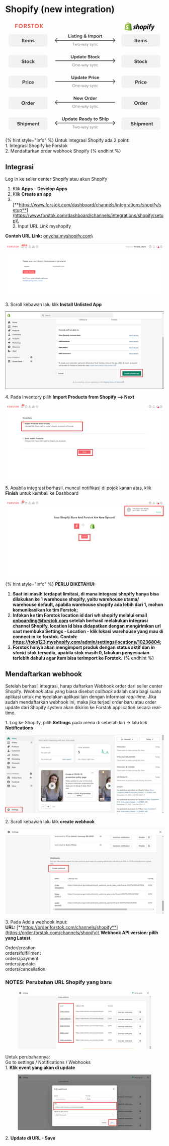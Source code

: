 # Shopify (new integration)

![](../../.gitbook/assets/screen-shot-2021-05-31-at-1.16.24-pm.png)

{% hint style="info" %}
Untuk integrasi Shopify ada 2 point:\
1\. Integrasi Shopify ke Forstok\
2\. Mendaftarkan order webhook Shopify
{% endhint %}

## Integrasi

Log In ke seller center Shopify atau akun Shopify

1. Klik **Apps** - **Develop Apps**
2. Klik **Create an app**
3. \
   [**https://www.forstok.com/dashboard/channels/integrations/shopify/setup**](https://www.forstok.com/dashboard/channels/integrations/shopify/setup)\
   \
   2\. Input URL Link myshopify

**Contoh URL Link:** [onycha.myshopify.com](http://onycha.myshopify.com/)\


![](<../../.gitbook/assets/image (421).png>)

3\. Scroll kebawah lalu klik **Install Unlisted App**

![](<../../.gitbook/assets/install unlisted app.jpg>)

4\. Pada Inventory pilih **Import Products from Shopify --> Next**&#x20;

![](<../../.gitbook/assets/Screenshot 2022-04-01 100048.jpg>)

5\. Apabila integrasi berhasil, muncul notifikasi di pojok kanan atas, klik **Finish** untuk kembali ke Dashboard

![](<../../.gitbook/assets/shopify success (1).jpg>)

{% hint style="info" %}
**PERLU DIKETAHUI:**

1. **Saat ini masih terdapat limitasi, di mana integrasi shopify hanya bisa dilakukan ke 1 warehouse shopify, yaitu warehouse utama/ warehouse default, apabila warehouse shopify ada lebih dari 1, mohon komunikasikan ke tim Forstok;**
2. **Infokan ke tim Forstok location id dari wh shopify melalui email onboarding@forstok.com setelah berhasil melakukan integrasi channel Shopify, location id bisa didapatkan dengan mengirimkan url saat membuka Settings - Location - klik lokasi warehouse yang mau di connect in ke forstok. Contoh: https://toko123.myshopify.com/admin/settings/locations/10236804;**
3. **Forstok hanya akan mengimport produk dengan status aktif dan **_**in stock**_**/ stok tersedia, apabila stok masih 0, lakukan penyesuaian terlebih dahulu agar item bisa terimport ke Forstok.**
{% endhint %}

## Mendaftarkan webhook

Setelah berhasil integrasi, harap daftarkan Webhook order dari seller center Shopify. _Webhook_ atau yang biasa disebut _callback_ adalah cara bagi suatu aplikasi untuk menyediakan aplikasi lain dengan informasi _real-time_. Jika sudah mendaftarkan webhook ini, maka jika terjadi order baru atau order update dari Shopify system akan dikirim ke Forstok application secara real-time.

1\. Log ke Shopify,  pilih **Settings** pada menu di sebelah kiri → lalu klik **Notifications**

![](<../../.gitbook/assets/settings webhook shopify.jpg>)

2\. Scroll kebawah lalu klik **create webhook**

![](<../../.gitbook/assets/create webhook shopify.jpg>)

3\. Pada Add a webhook input:\
**URL:** [**https://order.forstok.com/channels/shopify**](https://order.forstok.com/channels/shopify)\
**Webhook API version: pilih yang Latest**

Order/creation\
orders/fulfillment \
orders/payment \
orders/update\
orders/cancellation

### **NOTES: Perubahan URL Shopify yang baru**

<figure><img src="../../.gitbook/assets/WhatsApp Image 2022-11-09 at 10.10.28 AM.jpeg" alt=""><figcaption></figcaption></figure>

Untuk perubahannya:\
Go to settings / Notifications / Webhooks\
1\. **Klik event yang akan di update**

<figure><img src="../../.gitbook/assets/WhatsApp Image 2022-11-09 at 10.10.49 AM.jpeg" alt=""><figcaption></figcaption></figure>

2\. **Update di URL - Save**
